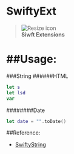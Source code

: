 # SwiftyExt
>![Resize icon][1]    
>**Siwft Extensions**

##Usage:
========
###String
######HTML
```swift
let s
let lsd
var
```
########Date
```swift
let date = "".toDate()
```
	
##Reference:
* [SwiftyString](https://github.com/amayne/SwiftString)






 

[1]: http://resizesafari.com/favicon.ico "SwiftyExt"

